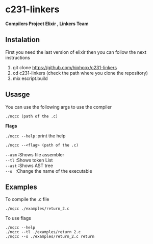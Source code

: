 ﻿# c231-linkers

**Compilers Project Elixir , Linkers Team**

## Instalation

First you need the last version of elixir then you can follow the next instructions

1) git clone https://github.com/hiphoox/c231-linkers
2) cd c231-linkers (check the path where you clone the repository)
3) mix escript.build

## Usasge

You can use the following args to use the compiler

`./nqcc (path of the .c)`

**Flags**

`./nqcc --help` :print the help

`./nqcc --<flag> (path of the .c)`

`--asm` :Shows file assembler  
`--tl`  :Shows token List  
`--ast` :Shows AST tree  
`--o `  :Change the name of the executable

## Examples

To compile the .c file

`./nqcc ./examples/return_2.c`

To use flags

`./nqcc --help`  
`./nqcc --tl ./examples/return_2.c`  
`./nqcc --o ./examples/return_2.c return`
  
